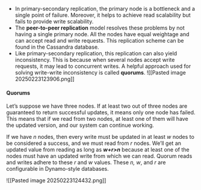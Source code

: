 - In primary-secondary replication, the primary node is a bottleneck and a single point of failure. Moreover, it helps to achieve read scalability but fails to provide write scalability. 
- The **peer-to-peer replication** model resolves these problems by not having a single primary node. All the nodes have equal weightage and can accept read and write requests. This replication scheme can be found in the Cassandra database.
- Like primary-secondary replication, this replication can also yield inconsistency. This is because when several nodes accept write requests, it may lead to concurrent writes. A helpful approach used for solving write-write inconsistency is called **quorums**.
![[Pasted image 20250223123906.png]]

#### Quorums
Let’s suppose we have three nodes. If at least two out of three nodes are guaranteed to return successful updates, it means only one node has failed. This means that if we read from two nodes, at least one of them will have the updated version, and our system can continue working.

If we have *n* nodes, then every write must be updated in at least *w* nodes to be considered a success, and we must read from *r* nodes. We’ll get an updated value from reading as long as ***w+r>n*** because at least one of the nodes must have an updated write from which we can read. Quorum reads and writes adhere to these *r* and *w* values. These *n, w*, and *r* are configurable in Dynamo-style databases.

![[Pasted image 20250223124432.png]]

